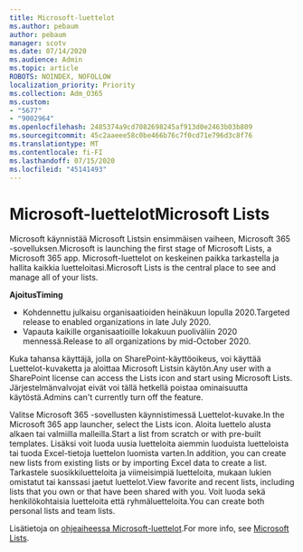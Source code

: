 ```yaml
---
title: Microsoft-luettelot
ms.author: pebaum
author: pebaum
manager: scotv
ms.date: 07/14/2020
ms.audience: Admin
ms.topic: article
ROBOTS: NOINDEX, NOFOLLOW
localization_priority: Priority
ms.collection: Adm_O365
ms.custom:
- "5677"
- "9002964"
ms.openlocfilehash: 2485374a9cd7082698245af913d0e2463b03b809
ms.sourcegitcommit: 45c2aaeee58c0be466b76c7f0cd71e796d3c8f76
ms.translationtype: MT
ms.contentlocale: fi-FI
ms.lasthandoff: 07/15/2020
ms.locfileid: "45141493"
---
```

# <a name="microsoft-lists"></a><span data-ttu-id="369ef-102">Microsoft-luettelot</span><span class="sxs-lookup"><span data-stu-id="369ef-102">Microsoft Lists</span></span>

<span data-ttu-id="369ef-103">Microsoft käynnistää Microsoft Listsin ensimmäisen vaiheen, Microsoft 365 -sovelluksen.</span><span class="sxs-lookup"><span data-stu-id="369ef-103">Microsoft is launching the first stage of Microsoft Lists, a Microsoft 365 app.</span></span> <span data-ttu-id="369ef-104">Microsoft-luettelot on keskeinen paikka tarkastella ja hallita kaikkia luetteloitasi.</span><span class="sxs-lookup"><span data-stu-id="369ef-104">Microsoft Lists is the central place to see and manage all of your lists.</span></span>  
  
<span data-ttu-id="369ef-105">**Ajoitus**</span><span class="sxs-lookup"><span data-stu-id="369ef-105">**Timing**</span></span>  

- <span data-ttu-id="369ef-106">Kohdennettu julkaisu organisaatioiden heinäkuun lopulla 2020.</span><span class="sxs-lookup"><span data-stu-id="369ef-106">Targeted release to enabled organizations in late July 2020.</span></span>
- <span data-ttu-id="369ef-107">Vapauta kaikille organisaatioille lokakuun puoliväliin 2020 mennessä.</span><span class="sxs-lookup"><span data-stu-id="369ef-107">Release to all organizations by mid-October 2020.</span></span>

<span data-ttu-id="369ef-108">Kuka tahansa käyttäjä, jolla on SharePoint-käyttöoikeus, voi käyttää Luettelot-kuvaketta ja aloittaa Microsoft Listsin käytön.</span><span class="sxs-lookup"><span data-stu-id="369ef-108">Any user with a SharePoint license can access the Lists icon and start using Microsoft Lists.</span></span> <span data-ttu-id="369ef-109">Järjestelmänvalvojat eivät voi tällä hetkellä poistaa ominaisuutta käytöstä.</span><span class="sxs-lookup"><span data-stu-id="369ef-109">Admins can't currently turn off the feature.</span></span>
 
<span data-ttu-id="369ef-110">Valitse Microsoft 365 -sovellusten käynnistimessä Luettelot-kuvake.</span><span class="sxs-lookup"><span data-stu-id="369ef-110">In the Microsoft 365 app launcher, select the Lists icon.</span></span> <span data-ttu-id="369ef-111">Aloita luettelo alusta alkaen tai valmiilla malleilla.</span><span class="sxs-lookup"><span data-stu-id="369ef-111">Start a list from scratch or with pre-built templates.</span></span> <span data-ttu-id="369ef-112">Lisäksi voit luoda uusia luetteloita aiemmin luoduista luetteloista tai tuoda Excel-tietoja luettelon luomista varten.</span><span class="sxs-lookup"><span data-stu-id="369ef-112">In addition, you can create new lists from existing lists or by importing Excel data to create a list.</span></span> <span data-ttu-id="369ef-113">Tarkastele suosikkiluetteloita ja viimeisimpiä luetteloita, mukaan lukien omistatut tai kanssasi jaetut luettelot.</span><span class="sxs-lookup"><span data-stu-id="369ef-113">View favorite and recent lists, including lists that you own or that have been shared with you.</span></span> <span data-ttu-id="369ef-114">Voit luoda sekä henkilökohtaisia luetteloita että ryhmäluetteloita.</span><span class="sxs-lookup"><span data-stu-id="369ef-114">You can create both personal lists and team lists.</span></span>  

<span data-ttu-id="369ef-115">Lisätietoja on [ohjeaiheessa Microsoft-luettelot](https://aka.ms/microsoftlists).</span><span class="sxs-lookup"><span data-stu-id="369ef-115">For more info, see [Microsoft Lists](https://aka.ms/microsoftlists).</span></span>